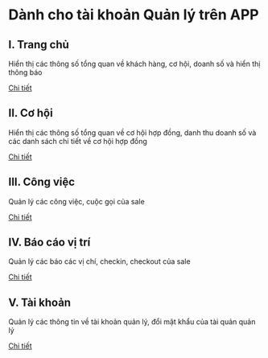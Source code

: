 # Dành cho tài khoản Quản lý trên APP

## I. Trang chủ

Hiển thị các thông số tổng quan về khách hàng, cơ hội, doanh số và hiển thị thông báo

[Chi tiết](../tai-khoan-danh-cho-quan-ly/tk-danh-cho-quan-ly-tren-app/trang-chu/)

## II. Cơ hội

Hiển thị các thông số tổng quan về cơ hội hợp đồng, danh thu doanh số và các danh sách chi tiết về cơ hội hợp đồng

[Chi tiết](../tai-khoan-danh-cho-quan-ly/tk-danh-cho-quan-ly-tren-app/co-hoi/)

## III. Công việc

Quản lý các công việc, cuộc gọi của sale

[Chi tiết](../tai-khoan-danh-cho-quan-ly/tk-danh-cho-quan-ly-tren-app/cong-viec.md)

## IV. Báo cáo vị trí

Quản lý các báo các vị chí, checkin, checkout của sale

[Chi tiết](../tai-khoan-danh-cho-quan-ly/tk-danh-cho-quan-ly-tren-app/bao-cao-vi-tri.md)

## V. Tài khoản

Quản lý các thông tin về tài khoản quản lý, đổi mật khẩu của tài quản quản lý

[Chi tiết](../tai-khoan-danh-cho-quan-ly/tk-danh-cho-quan-ly-tren-app/tai-khoan/)
